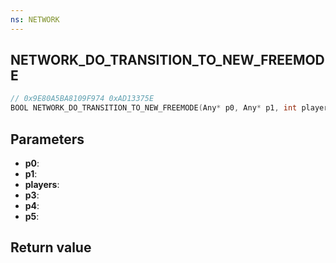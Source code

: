 ```yaml
---
ns: NETWORK
---
```

## NETWORK_DO_TRANSITION_TO_NEW_FREEMODE

```c
// 0x9E80A5BA8109F974 0xAD13375E
BOOL NETWORK_DO_TRANSITION_TO_NEW_FREEMODE(Any* p0, Any* p1, int players, BOOL p3, BOOL p4, BOOL p5);
```


## Parameters
* **p0**: 
* **p1**: 
* **players**: 
* **p3**: 
* **p4**: 
* **p5**: 

## Return value
